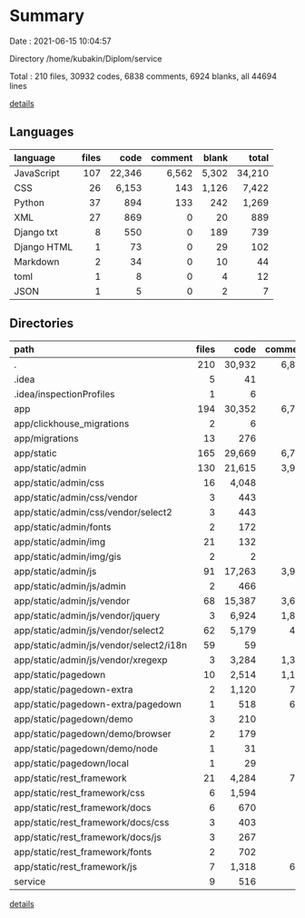 # Summary

Date : 2021-06-15 10:04:57

Directory /home/kubakin/Diplom/service

Total : 210 files,  30932 codes, 6838 comments, 6924 blanks, all 44694 lines

[details](details.md)

## Languages
| language | files | code | comment | blank | total |
| :--- | ---: | ---: | ---: | ---: | ---: |
| JavaScript | 107 | 22,346 | 6,562 | 5,302 | 34,210 |
| CSS | 26 | 6,153 | 143 | 1,126 | 7,422 |
| Python | 37 | 894 | 133 | 242 | 1,269 |
| XML | 27 | 869 | 0 | 20 | 889 |
| Django txt | 8 | 550 | 0 | 189 | 739 |
| Django HTML | 1 | 73 | 0 | 29 | 102 |
| Markdown | 2 | 34 | 0 | 10 | 44 |
| toml | 1 | 8 | 0 | 4 | 12 |
| JSON | 1 | 5 | 0 | 2 | 7 |

## Directories
| path | files | code | comment | blank | total |
| :--- | ---: | ---: | ---: | ---: | ---: |
| . | 210 | 30,932 | 6,838 | 6,924 | 44,694 |
| .idea | 5 | 41 | 0 | 0 | 41 |
| .idea/inspectionProfiles | 1 | 6 | 0 | 0 | 6 |
| app | 194 | 30,352 | 6,753 | 6,724 | 43,829 |
| app/clickhouse_migrations | 2 | 6 | 0 | 4 | 10 |
| app/migrations | 13 | 276 | 12 | 74 | 362 |
| app/static | 165 | 29,669 | 6,705 | 6,544 | 42,918 |
| app/static/admin | 130 | 21,615 | 3,997 | 4,896 | 30,508 |
| app/static/admin/css | 16 | 4,048 | 94 | 957 | 5,099 |
| app/static/admin/css/vendor | 3 | 443 | 0 | 63 | 506 |
| app/static/admin/css/vendor/select2 | 3 | 443 | 0 | 63 | 506 |
| app/static/admin/fonts | 2 | 172 | 0 | 35 | 207 |
| app/static/admin/img | 21 | 132 | 0 | 20 | 152 |
| app/static/admin/img/gis | 2 | 2 | 0 | 0 | 2 |
| app/static/admin/js | 91 | 17,263 | 3,903 | 3,884 | 25,050 |
| app/static/admin/js/admin | 2 | 466 | 73 | 39 | 578 |
| app/static/admin/js/vendor | 68 | 15,387 | 3,637 | 3,731 | 22,755 |
| app/static/admin/js/vendor/jquery | 3 | 6,924 | 1,891 | 2,082 | 10,897 |
| app/static/admin/js/vendor/select2 | 62 | 5,179 | 444 | 1,399 | 7,022 |
| app/static/admin/js/vendor/select2/i18n | 59 | 59 | 59 | 59 | 177 |
| app/static/admin/js/vendor/xregexp | 3 | 3,284 | 1,302 | 250 | 4,836 |
| app/static/pagedown | 10 | 2,514 | 1,149 | 772 | 4,435 |
| app/static/pagedown-extra | 2 | 1,120 | 788 | 368 | 2,276 |
| app/static/pagedown-extra/pagedown | 1 | 518 | 648 | 235 | 1,401 |
| app/static/pagedown/demo | 3 | 210 | 3 | 61 | 274 |
| app/static/pagedown/demo/browser | 2 | 179 | 0 | 50 | 229 |
| app/static/pagedown/demo/node | 1 | 31 | 3 | 11 | 45 |
| app/static/pagedown/local | 1 | 29 | 3 | 11 | 43 |
| app/static/rest_framework | 21 | 4,284 | 766 | 490 | 5,540 |
| app/static/rest_framework/css | 6 | 1,594 | 38 | 66 | 1,698 |
| app/static/rest_framework/docs | 6 | 670 | 37 | 121 | 828 |
| app/static/rest_framework/docs/css | 3 | 403 | 10 | 84 | 497 |
| app/static/rest_framework/docs/js | 3 | 267 | 27 | 37 | 331 |
| app/static/rest_framework/fonts | 2 | 702 | 0 | 2 | 704 |
| app/static/rest_framework/js | 7 | 1,318 | 691 | 301 | 2,310 |
| service | 9 | 516 | 82 | 191 | 789 |

[details](details.md)